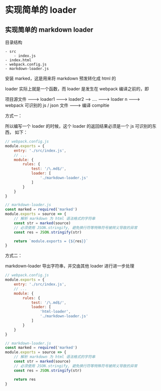 # 实现简单的 loader

## 实现简单的 markdown loader

目录结构

```shell
- src
    - index.js
- index.html
- webpack.config.js
- markdown-loader.js
```

安装 marked，这是用来将 markdown 预发转化成 html 的

loader 实际上就是一个函数，而 loader 是发生在 webpack 编译之前的，即

项目源文件 ---> loader1 ---> loader2 --> .... ---> loader n ---> webpack 可识别的 js / json 文件  ---> 编译 compltie

方式一：

所以编写一个 loader 的时候，这个 loader 的返回结果必须是一个 js 可识别的东西， 如下：


```js
// webpack.config.js
module.exports = {
    entry: './src/index.js',
    // ...
    module: {
        rules: {
            test: '/\.md$/',
            loader: [
                './markdown-loader.js'
            ]
        }
    }
}
```


```js
// markdown-loader.js
const marked = required('marked')
module.exports = source => {
    // 解析 markdown 为 html 语法格式的字符串
    const str = marked(source) 
    // 必须使用 JSON.stringify, 避免换行符等特殊符号被转义导致的异常
    const res = JSON.stringify(str)

    return `module.exports = {${res}}`
}
```

方式二：

markdown-loader 导出字符串，并交由其他 loader 进行进一步处理

```js
// webpack.config.js
module.exports = {
    entry: './src/index.js',
    // ...
    module: {
        rules: {
            test: '/\.md$/',
            loader: [
                'html-loader',
                './markdown-loader.js'
            ]
        }
    }
}
```


```js
// markdown-loader.js
const marked = required('marked')
module.exports = source => {
    // 解析 markdown 为 html 语法格式的字符串
    const str = marked(source) 
    // 必须使用 JSON.stringify, 避免换行符等特殊符号被转义导致的异常
    const res = JSON.stringify(str)

    return res
}
```